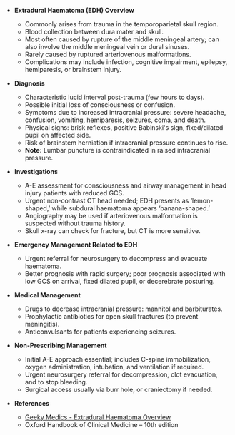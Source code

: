 - **Extradural Haematoma (EDH) Overview**
  - Commonly arises from trauma in the temporoparietal skull region.
  - Blood collection between dura mater and skull.
  - Most often caused by rupture of the middle meningeal artery; can also involve the middle meningeal vein or dural sinuses.
  - Rarely caused by ruptured arteriovenous malformations.
  - Complications may include infection, cognitive impairment, epilepsy, hemiparesis, or brainstem injury.

- **Diagnosis**
  - Characteristic lucid interval post-trauma (few hours to days).
  - Possible initial loss of consciousness or confusion.
  - Symptoms due to increased intracranial pressure: severe headache, confusion, vomiting, hemiparesis, seizures, coma, and death.
  - Physical signs: brisk reflexes, positive Babinski's sign, fixed/dilated pupil on affected side.
  - Risk of brainstem herniation if intracranial pressure continues to rise.
  - **Note:** Lumbar puncture is contraindicated in raised intracranial pressure.

- **Investigations**
  - A-E assessment for consciousness and airway management in head injury patients with reduced GCS.
  - Urgent non-contrast CT head needed; EDH presents as ‘lemon-shaped,’ while subdural haematoma appears ‘banana-shaped.’
  - Angiography may be used if arteriovenous malformation is suspected without trauma history.
  - Skull x-ray can check for fracture, but CT is more sensitive.

- **Emergency Management Related to EDH**
  - Urgent referral for neurosurgery to decompress and evacuate haematoma.
  - Better prognosis with rapid surgery; poor prognosis associated with low GCS on arrival, fixed dilated pupil, or decerebrate posturing.

- **Medical Management**
  - Drugs to decrease intracranial pressure: mannitol and barbiturates.
  - Prophylactic antibiotics for open skull fractures (to prevent meningitis).
  - Anticonvulsants for patients experiencing seizures.

- **Non-Prescribing Management**
  - Initial A-E approach essential; includes C-spine immobilization, oxygen administration, intubation, and ventilation if required.
  - Urgent neurosurgery referral for decompression, clot evacuation, and to stop bleeding.
  - Surgical access usually via burr hole, or craniectomy if needed.

- **References**
  - [Geeky Medics - Extradural Haematoma Overview](https://geekymedics.com/extradural-haematoma-overview/)
  - Oxford Handbook of Clinical Medicine – 10th edition